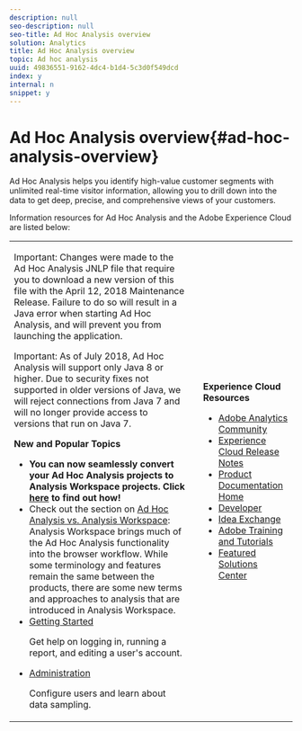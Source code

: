 ```yaml
---
description: null
seo-description: null
seo-title: Ad Hoc Analysis overview
solution: Analytics
title: Ad Hoc Analysis overview
topic: Ad hoc analysis
uuid: 49836551-9162-4dc4-b1d4-5c3d0f549dcd
index: y
internal: n
snippet: y
---
```


# Ad Hoc Analysis overview{#ad-hoc-analysis-overview}

Ad Hoc Analysis helps you identify high-value customer segments with unlimited real-time visitor information, allowing you to drill down into the data to get deep, precise, and comprehensive views of your customers.

Information resources for Ad Hoc Analysis and the Adobe Experience Cloud are listed below:

<table class="- topic/simpletable " frame="none" id="simpletable_307592BD15E942B193C369D5330A17F0"> 
 <tr class="- topic/strow strow"> 
  <td class="- topic/stentry stentry"> <p> <p>Important:  Changes were made to the Ad Hoc Analysis JNLP file that require you to download a new version of this file with the April 12, 2018 Maintenance Release. Failure to do so will result in a Java error when starting Ad Hoc Analysis, and will prevent you from launching the application. </p> </p> <p> <p>Important:  As of July 2018, Ad Hoc Analysis will support only Java 8 or higher. Due to security fixes not supported in older versions of Java, we will reject connections from Java 7 and will no longer provide access to versions that run on Java 7. </p> </p> <p class="head"> <b>New and Popular Topics </b> </p> <p> </p> 
   <ul id="ul_2FC85EA74B5743178E76EE9706C5F6DA"> 
    <li id="li_BD4D4788697543CEAA8C1194E5C30088"><b>You can now seamlessly convert your Ad Hoc Analysis projects to Analysis Workspace projects. Click <a href="https://marketing.adobe.com/resources/help/en_US/analytics/aha2aw/" format="https" scope="external"> here</a> to find out how!</b> </li> 
    <li id="li_B0FD65EF0D1D476882376B161BCC35D7">Check out the section on <a href="https://marketing.adobe.com/resources/help/en_US/analytics/analysis-workspace/adhocanalysis_vs_analysisworkspace.html" format="https" scope="external"> Ad Hoc Analysis vs. Analysis Workspace</a>: Analysis Workspace brings much of the Ad Hoc Analysis functionality into the browser workflow. While some terminology and features remain the same between the products, there are some new terms and approaches to analysis that are introduced in Analysis Workspace. </li> 
    <li id="li_C6C0308D3954403DA5AFF896FE3B185E"> <a href="../../analyze/ad-hoc-analysis/c-getting-started.md#concept_393292C15E8043D2948BD6C7B4626988" format="dita" scope="local"> Getting Started</a> <p>Get help on logging in, running a report, and editing a user's account. </p> </li> 
    <li id="li_3C4B6A7A98BD4B06930ECF81F10DC388"> <p> <a href="../../analyze/ad-hoc-analysis/c-administration.md#concept_C607CDE3472F431F8BFBA894DA6FA1FE" format="dita" scope="local"> Administration</a> </p> <p>Configure users and learn about data sampling. </p> </li> 
   </ul> </td> 
  <td class="- topic/stentry stentry"></td> 
  <td class="- topic/stentry stentry"> <p class="head"> <b> Experience Cloud Resources </b> </p> 
   <ul id="ul_A6D32724C6114A5B96038C997C753C4E"> 
    <li id="li_367C4275943946A89F4157CF73592860"> <a href="http://helpx.adobe.com/marketing-cloud/analytics.html" format="http" scope="external"> Adobe Analytics Community</a> </li> 
    <li id="li_485ACD946BE844ECB9D72F3F08119C1D"> <a href="http://marketing.adobe.com/resources/help/en_US/whatsnew/index.html#Current%20Release%20Notes" scope="external" format="html"> Experience Cloud Release Notes</a> </li> 
    <li id="li_4A3066876B1649B2A0A64F4EC43364E1"> <a href="http://marketing.adobe.com/resources/help/en_US/home/index.html" scope="external" format="http"> Product Documentation Home</a> </li> 
    <li id="li_599C796CCACC40D7BB757ED5F4A4227D"> <a href="https://marketing.adobe.com/resources/help/en_US/home/index.html#Developer" scope="external" format="https"> Developer</a> </li> 
    <li id="li_BD0D0DA20EBC460B9DB0010D3B1F39AB"> <a href="http://ideas.omniture.com/t5/Adobe-Idea-Exchange-for-Omniture/idb-p/IdeaExchange3" scope="external" format="html"> Idea Exchange</a> </li> 
    <li id="li_0067480A82894B6C84CE753C7E9490C3"> <a href="http://helpx.adobe.com/learning.html?promoid=KAUDK" scope="external" format="http"> Adobe Training and Tutorials</a> </li> 
    <li id="li_8A875F1A9BFA4BF0B65EA3F5F896E866"> <a href="http://www.omniture.com/en/products/online_business_optimization" scope="external" format="html"> Featured Solutions Center</a> </li> 
   </ul> </td> 
 </tr> 
</table>

